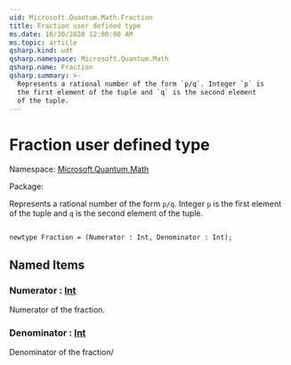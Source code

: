 ```yaml
---
uid: Microsoft.Quantum.Math.Fraction
title: Fraction user defined type
ms.date: 10/30/2020 12:00:00 AM
ms.topic: article
qsharp.kind: udt
qsharp.namespace: Microsoft.Quantum.Math
qsharp.name: Fraction
qsharp.summary: >-
  Represents a rational number of the form `p/q`. Integer `p` is
  the first element of the tuple and `q` is the second element
  of the tuple.
---
```


# Fraction user defined type

Namespace: [Microsoft.Quantum.Math](xref:Microsoft.Quantum.Math)

Package: [](https://nuget.org/packages/)


Represents a rational number of the form `p/q`. Integer `p` isthe first element of the tuple and `q` is the second elementof the tuple.

```qsharp

newtype Fraction = (Numerator : Int, Denominator : Int);
```



## Named Items

### Numerator : [Int](xref:microsoft.quantum.lang-ref.int)

Numerator of the fraction.
### Denominator : [Int](xref:microsoft.quantum.lang-ref.int)

Denominator of the fraction/